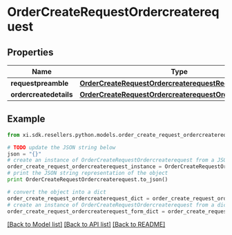 # OrderCreateRequestOrdercreaterequest


## Properties

Name | Type | Description | Notes
------------ | ------------- | ------------- | -------------
**requestpreamble** | [**OrderCreateRequestOrdercreaterequestRequestpreamble**](OrderCreateRequestOrdercreaterequestRequestpreamble.md) |  | 
**ordercreatedetails** | [**OrderCreateRequestOrdercreaterequestOrdercreatedetails**](OrderCreateRequestOrdercreaterequestOrdercreatedetails.md) |  | [optional] 

## Example

```python
from xi.sdk.resellers.python.models.order_create_request_ordercreaterequest import OrderCreateRequestOrdercreaterequest

# TODO update the JSON string below
json = "{}"
# create an instance of OrderCreateRequestOrdercreaterequest from a JSON string
order_create_request_ordercreaterequest_instance = OrderCreateRequestOrdercreaterequest.from_json(json)
# print the JSON string representation of the object
print OrderCreateRequestOrdercreaterequest.to_json()

# convert the object into a dict
order_create_request_ordercreaterequest_dict = order_create_request_ordercreaterequest_instance.to_dict()
# create an instance of OrderCreateRequestOrdercreaterequest from a dict
order_create_request_ordercreaterequest_form_dict = order_create_request_ordercreaterequest.from_dict(order_create_request_ordercreaterequest_dict)
```
[[Back to Model list]](../README.md#documentation-for-models) [[Back to API list]](../README.md#documentation-for-api-endpoints) [[Back to README]](../README.md)


